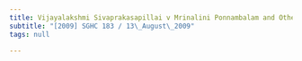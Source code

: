 ```yaml
---
title: Vijayalakshmi Sivaprakasapillai v Mrinalini Ponnambalam and Others
subtitle: "[2009] SGHC 183 / 13\_August\_2009"
tags: null

---
```


